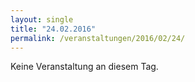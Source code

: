 ```yaml
---
layout: single
title: "24.02.2016"
permalink: /veranstaltungen/2016/02/24/
---
```


Keine Veranstaltung an diesem Tag.

